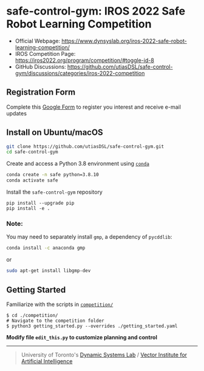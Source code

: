 # safe-control-gym: IROS 2022 Safe Robot Learning Competition

- Official Webpage: https://www.dynsyslab.org/iros-2022-safe-robot-learning-competition/
- IROS Competition Page: https://iros2022.org/program/competition/#toggle-id-8
- GitHub Discussions: https://github.com/utiasDSL/safe-control-gym/discussions/categories/iros-2022-competition

## Registration Form

Complete this [Google Form](https://forms.gle/vEmVK99n1SyaE4Zw9) to register you interest and receive e-mail updates

## Install on Ubuntu/macOS

```bash
git clone https://github.com/utiasDSL/safe-control-gym.git
cd safe-control-gym
```

Create and access a Python 3.8 environment using
[`conda`](https://docs.conda.io/projects/conda/en/latest/user-guide/install/index.html)

```bash
conda create -n safe python=3.8.10
conda activate safe
```

Install the `safe-control-gym` repository 

```
pip install --upgrade pip
pip install -e .
```

### Note:
You may need to separately install `gmp`, a dependency of `pycddlib`:
 ```bash
conda install -c anaconda gmp
 ```
 or 
  ```bash
 sudo apt-get install libgmp-dev
 ```

## Getting Started
Familiarize with the scripts in [`competition/`](https://github.com/utiasDSL/safe-control-gym/tree/main/competition)
```
$ cd ./competition/                                                                    # Navigate to the competition folder
$ python3 getting_started.py --overrides ./getting_started.yaml
```
**Modify file `edit_this.py` to customize planning and control**

-----
> University of Toronto's [Dynamic Systems Lab](https://github.com/utiasDSL) / [Vector Institute for Artificial Intelligence](https://github.com/VectorInstitute)
